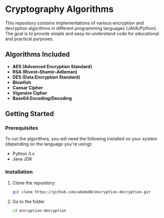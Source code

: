 # Cryptography Algorithms

This repository contains implementations of various encryption and decryption algorithms in different programming languages (JAVA/Python). The goal is to provide simple and easy-to-understand code for educational and practical purposes.

## Algorithms Included

- **AES (Advanced Encryption Standard)**
- **RSA (Rivest–Shamir–Adleman)**
- **DES (Data Encryption Standard)**
- **Blowfish**
- **Caesar Cipher**
- **Vigenère Cipher**
- **Base64 Encoding/Decoding**

## Getting Started

### Prerequisites

To run the algorithms, you will need the following installed on your system (depending on the language you're using):
- Python 3.x
- Java JDK


### Installation

1. Clone the repository:
   ```bash
   git clone https://github.com/adamo08/encryption-decryption.git
2. Go to the folder
   ```bash
   cd encryption-decryption
   
